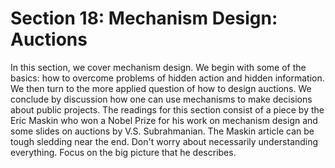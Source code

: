 # Section 18: Mechanism Design: Auctions

In this section, we cover mechanism design. We begin with some of the basics: how to overcome problems of hidden action and hidden information. We then turn to the more applied question of how to design auctions. We conclude by discussion how one can use mechanisms to make decisions about public projects. The readings for this section consist of a piece by the Eric Maskin who won a Nobel Prize for his work on mechanism design and some slides on auctions by V.S. Subrahmanian. The Maskin article can be tough sledding near the end. Don't worry about necessarily understanding everything. Focus on the big picture that he describes.